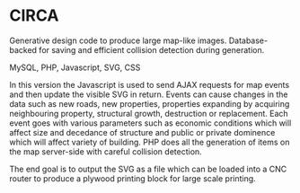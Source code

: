 CIRCA
=====

Generative design code to produce large map-like images. Database-backed for saving and efficient collision detection during generation. 

MySQL, PHP, Javascript, SVG, CSS

In this version the Javascript is used to send AJAX requests for map events and then update the visible SVG in return. Events can cause changes in the data such as new roads, new properties, properties expanding by acquiring neighbouring property, structural growth, destruction or replacement. Each event goes with various parameters such as economic conditions which will affect size and decedance of structure and public or private dominence which will affect variety of building. PHP does all the generation of items on the map server-side with careful collision detection. 

The end goal is to output the SVG as a file which can be loaded into a CNC router to produce a plywood printing block for large scale printing.
